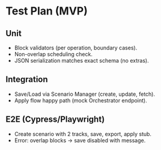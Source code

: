 
# Test Plan (MVP)

## Unit
- Block validators (per operation, boundary cases).
- Non-overlap scheduling check.
- JSON serialization matches exact schema (no extras).

## Integration
- Save/Load via Scenario Manager (create, update, fetch).
- Apply flow happy path (mock Orchestrator endpoint).

## E2E (Cypress/Playwright)
- Create scenario with 2 tracks, save, export, apply stub.
- Error: overlap blocks -> save disabled with message.
